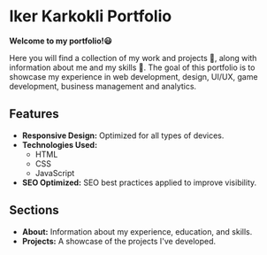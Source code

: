 # Iker Karkokli Portfolio

**Welcome to my portfolio!😃**

Here you will find a collection of my work and projects 📘, along with information about me and my skills 🏅.
The goal of this portfolio is to showcase my experience in web development, design, UI/UX, game development, business management and analytics.

## Features

- **Responsive Design:** Optimized for all types of devices.
- **Technologies Used:** 
  - HTML
  - CSS
  - JavaScript
- **SEO Optimized:** SEO best practices applied to improve visibility.

## Sections

- **About:** Information about my experience, education, and skills.
- **Projects:** A showcase of the projects I've developed.
